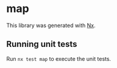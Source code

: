 # map

This library was generated with [Nx](https://nx.dev).

## Running unit tests

Run `nx test map` to execute the unit tests.
